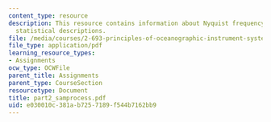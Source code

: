 ```yaml
---
content_type: resource
description: This resource contains information about Nyquist frequency and discrete
  statistical descriptions.
file: /media/courses/2-693-principles-of-oceanographic-instrument-systems-sensors-and-measurements-13-998-spring-2004/e030010c381ab7257189f544b7162bb9_part2_samprocess.pdf
file_type: application/pdf
learning_resource_types:
- Assignments
ocw_type: OCWFile
parent_title: Assignments
parent_type: CourseSection
resourcetype: Document
title: part2_samprocess.pdf
uid: e030010c-381a-b725-7189-f544b7162bb9
---
```

